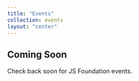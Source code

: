 ```yaml
---
title: "Events"
collection: events
layout: "center"
---
```


## Coming Soon

Check back soon for JS Foundation events.
